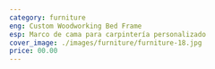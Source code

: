 ```yaml
---
category: furniture
eng: Custom Woodworking Bed Frame
esp: Marco de cama para carpintería personalizado
cover_image: ./images/furniture/furniture-18.jpg
price: 00.00
---
```

 
